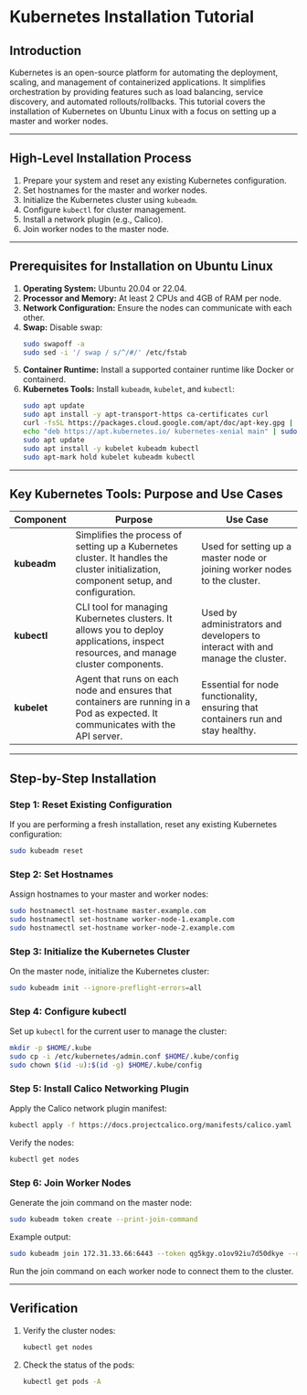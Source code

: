 # Kubernetes Installation Tutorial

## Introduction

Kubernetes is an open-source platform for automating the deployment, scaling, and management of containerized applications. It simplifies orchestration by providing features such as load balancing, service discovery, and automated rollouts/rollbacks. This tutorial covers the installation of Kubernetes on Ubuntu Linux with a focus on setting up a master and worker nodes.

---

## High-Level Installation Process

1. Prepare your system and reset any existing Kubernetes configuration.
2. Set hostnames for the master and worker nodes.
3. Initialize the Kubernetes cluster using `kubeadm`.
4. Configure `kubectl` for cluster management.
5. Install a network plugin (e.g., Calico).
6. Join worker nodes to the master node.

---

## Prerequisites for Installation on Ubuntu Linux

1. **Operating System:** Ubuntu 20.04 or 22.04.
2. **Processor and Memory:** At least 2 CPUs and 4GB of RAM per node.
3. **Network Configuration:** Ensure the nodes can communicate with each other.
4. **Swap:** Disable swap:
   ```bash
   sudo swapoff -a
   sudo sed -i '/ swap / s/^/#/' /etc/fstab
   ```
5. **Container Runtime:** Install a supported container runtime like Docker or containerd.
6. **Kubernetes Tools:** Install `kubeadm`, `kubelet`, and `kubectl`:
   ```bash
   sudo apt update
   sudo apt install -y apt-transport-https ca-certificates curl
   curl -fsSL https://packages.cloud.google.com/apt/doc/apt-key.gpg | sudo apt-key add -
   echo "deb https://apt.kubernetes.io/ kubernetes-xenial main" | sudo tee /etc/apt/sources.list.d/kubernetes.list
   sudo apt update
   sudo apt install -y kubelet kubeadm kubectl
   sudo apt-mark hold kubelet kubeadm kubectl
   ```

---

## Key Kubernetes Tools: Purpose and Use Cases

| Component | Purpose | Use Case |
|-----------|---------|----------|
| **kubeadm** | Simplifies the process of setting up a Kubernetes cluster. It handles the cluster initialization, component setup, and configuration. | Used for setting up a master node or joining worker nodes to the cluster. |
| **kubectl** | CLI tool for managing Kubernetes clusters. It allows you to deploy applications, inspect resources, and manage cluster components. | Used by administrators and developers to interact with and manage the cluster. |
| **kubelet** | Agent that runs on each node and ensures that containers are running in a Pod as expected. It communicates with the API server. | Essential for node functionality, ensuring that containers run and stay healthy. |

---

## Step-by-Step Installation

### Step 1: Reset Existing Configuration

If you are performing a fresh installation, reset any existing Kubernetes configuration:
```bash
sudo kubeadm reset
```

### Step 2: Set Hostnames

Assign hostnames to your master and worker nodes:
```bash
sudo hostnamectl set-hostname master.example.com
sudo hostnamectl set-hostname worker-node-1.example.com
sudo hostnamectl set-hostname worker-node-2.example.com
```

### Step 3: Initialize the Kubernetes Cluster

On the master node, initialize the Kubernetes cluster:
```bash
sudo kubeadm init --ignore-preflight-errors=all
```

### Step 4: Configure kubectl

Set up `kubectl` for the current user to manage the cluster:
```bash
mkdir -p $HOME/.kube
sudo cp -i /etc/kubernetes/admin.conf $HOME/.kube/config
sudo chown $(id -u):$(id -g) $HOME/.kube/config
```

### Step 5: Install Calico Networking Plugin

Apply the Calico network plugin manifest:
```bash
kubectl apply -f https://docs.projectcalico.org/manifests/calico.yaml
```
Verify the nodes:
```bash
kubectl get nodes
```

### Step 6: Join Worker Nodes

Generate the join command on the master node:
```bash
sudo kubeadm token create --print-join-command
```
Example output:
```bash
sudo kubeadm join 172.31.33.66:6443 --token qg5kgy.o1ov92iu7d50dkye --discovery-token-ca-cert-hash sha256:e3f0feef4ad831253c3535f72e17c3bddc0c631e789c621f7a130e7e798aa313
```
Run the join command on each worker node to connect them to the cluster.

---

## Verification

1. Verify the cluster nodes:
   ```bash
   kubectl get nodes
   ```
2. Check the status of the pods:
   ```bash
   kubectl get pods -A
   ```


